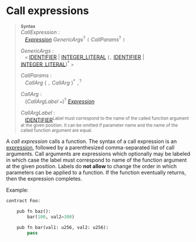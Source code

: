 # Call expressions


> **<sup>Syntax</sup>**\
> _CallExpression_ :\
> &nbsp;&nbsp; [_Expression_] _GenericArgs_<sup>?</sup> `(` _CallParams_<sup>?</sup> `)`
>
> _GenericArgs_ :\
> &nbsp;&nbsp; `<` [IDENTIFIER] | [INTEGER_LITERAL]  (`,` [IDENTIFIER] | [INTEGER_LITERAL])<sup>*</sup> `>`
>
> _CallParams_ :\
> &nbsp;&nbsp; _CallArg_&nbsp;( `,` _CallArg_ )<sup>\*</sup> `,`<sup>?</sup>
>
> _CallArg_ :\
> &nbsp;&nbsp; (_CallArgLabel_ `=`)<sup>?</sup> [_Expression_]
>
> _CallArgLabel_ :\
> &nbsp;&nbsp; [IDENTIFIER]<sup>Label must correspond to the name of the called function argument at the given position. It can be omitted if parameter name and the name of the called function argument are equal.</sup>

A *call expression* calls a function. The syntax of a call expression is an [expression], followed by a parenthesized comma-separated list of call arguments. Call arguments are expressions which optionally may be labeled in which case the label must correspond to name of the function argument at the given position. Labels do **not allow** to change the order in which parameters can be applied to a function. If the function eventually returns, then the expression completes.


Example:

```python
contract Foo:

    pub fn baz():
        bar(100, val2=300)

    pub fn bar(val1: u256, val2: u256):
        pass
```

[_Expression_]: ./index.md
[expression]: ./index.md
[IDENTIFIER]: ../lexical_structure/identifiers.md
[INTEGER_LITERAL]: ../lexical_structure/tokens.md#integer-literals